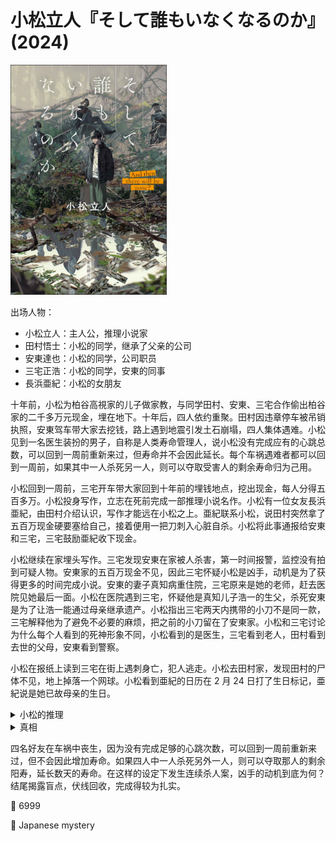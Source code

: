 # 小松立人『そして誰もいなくなるのか』(2024)

<img src=images/2024_cover.jpg width=250/>

出场人物：
* 小松立人：主人公，推理小说家
* 田村悟士：小松的同学，继承了父亲的公司
* 安東達也：小松的同学，公司职员
* 三宅正浩：小松的同学，安東的同事
* 長浜亜紀：小松的女朋友

十年前，小松为柏谷高視家的儿子做家教，与同学田村、安東、三宅合作偷出柏谷家的二千多万元现金，埋在地下。十年后，四人依约重聚。田村因违章停车被吊销执照，安東驾车带大家去挖钱，路上遇到地震引发土石崩塌，四人集体遇难。小松见到一名医生装扮的男子，自称是人类寿命管理人，说小松没有完成应有的心跳总数，可以回到一周前重新来过，但寿命并不会因此延长。每个车祸遇难者都可以回到一周前，如果其中一人杀死另一人，则可以夺取受害人的剩余寿命归为己用。

小松回到一周前，三宅开车带大家回到十年前的埋钱地点，挖出现金，每人分得五百多万。小松投身写作，立志在死前完成一部推理小说名作。小松有一位女友長浜亜紀，由田村介绍认识，写作才能远在小松之上。亜紀联系小松，说田村突然拿了五百万现金硬要塞给自己，接着便用一把刀刺入心脏自杀。小松将此事通报给安東和三宅，三宅鼓励亜紀收下现金。

小松继续在家埋头写作。三宅发现安東在家被人杀害，第一时间报警，监控没有拍到可疑人物。安東家的五百万现金不见，因此三宅怀疑小松是凶手，动机是为了获得更多的时间完成小说。安東的妻子真知病重住院，三宅原来是她的老师，赶去医院见她最后一面。小松在医院遇到三宅，怀疑他是真知儿子浩一的生父，杀死安東是为了让浩一能通过母亲继承遗产。小松指出三宅两天内携带的小刀不是同一款，三宅解释他为了避免不必要的麻烦，把之前的小刀留在了安東家。小松和三宅讨论为什么每个人看到的死神形象不同，小松看到的是医生，三宅看到老人，田村看到去世的父母，安東看到警察。

小松在报纸上读到三宅在街上遇刺身亡，犯人逃走。小松去田村家，发现田村的尸体不见，地上掉落一个网球。小松看到亜紀的日历在 2 月 24 日打了生日标记，亜紀说是她已故母亲的生日。

<details><summary>小松的推理</summary>
田村在腋下夹网球让脉搏停止，假装死亡，然后刺死安東、三宅。田村爱好自由潜水，可以屏气三四分钟，身上的血是动物血。田村的动机是在死前参加潜水比赛，打破纪录。
</details>

<details><summary>真相</summary>
事故发生前，田村在家中与亜紀发生冲突，将亜紀掐晕，误以为她已经死亡。田村参加同学聚会，谎称把手机忘在安東车上，借了安東的车钥匙去了一趟地下停车场，用车钥匙发动了安東的汽车，五分钟后返回。田村假装接到电话，第二次离开聚会，开着安東已经发动的汽车回家，把亜紀的“尸体”装进后备箱，打算丢入埋钱的坑里掩埋。四人在开车途中遭遇地震，亜紀和四人一起丧生。田村说看到的死神形象是去世的父母，其实他从来没有见过去世的母亲，他看到的死神形象是去世的父亲，而亜紀看到的死神形象是去世的母亲（伏线）。<b>死者一共有五人，而不是四人。</b>小松以前一直留的长发，为了参加聚会临时剪的短发，亜紀说漏嘴小松以前是短发（伏线），那是因为她在车祸中被甩出后备箱，看到了短发的小松。亜紀的母亲是魔蝎座（伏线），不可能是 2 月 24 日的生日。亜紀约了 2 月 24 日的剖腹产手术，她杀死另外四人，是为了延长寿命生下儿子。
</details>

四名好友在车祸中丧生，因为没有完成足够的心跳次数，可以回到一周前重新来过，但不会因此增加寿命。如果四人中一人杀死另外一人，则可以夺取那人的剩余阳寿，延长数天的寿命。在这样的设定下发生连续杀人案，凶手的动机到底为何？结尾揭露盲点，伏线回收，完成得较为扎实。

:link: 6999

:file_folder: Japanese mystery

